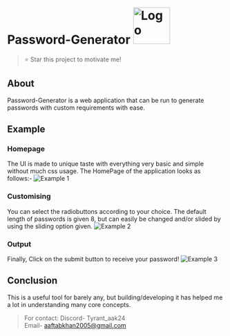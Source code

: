 # Password-Generator <img src="PasswordGenerator.png" alt="Logo" width="85" height="85">

>⭐ Star this project to motivate me!

## About
Password-Generator is a web application that can be run to generate passwords with custom requirements with ease.

## Example
### Homepage
The UI is made to unique taste with everything very basic and simple without much css usage. The HomePage of the application looks as follows:-
<img src='Ex1.png' alt='Example 1'>

### Customising
You can select the radiobuttons according to your choice. The default length of passwords is given 8, but can easily be changed and/or slided by using the sliding option given.
<img src='Ex2.png' alt='Example 2'>

### Output
Finally, Click on the submit button to receive your password!
<img src='Ex3.png' alt='Example 3'>

## Conclusion
This is a useful tool for barely any, but building/developing it has helped me a lot in understanding many core concepts.
<br>

>For contact: Discord- Tyrant_aak24 <br> Email- aaftabkhan2005@gmail.com